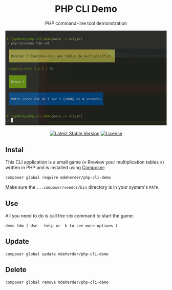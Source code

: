 <h1 align="center">PHP CLI Demo</h1>

<p align="center">PHP command-line tool demonstration</p>

<p align="center">
    <img alt="Preview" src="/art/preview.png">
	<p align="center">
		<a href="//packagist.org/packages/mdeherder/php-cli-demo"><img alt="Latest Stable Version" src="https://poser.pugx.org/mdeherder/php-cli-demo/v"></a>
		<a href="//packagist.org/packages/mdeherder/php-cli-demo"><img alt="License" src="https://poser.pugx.org/mdeherder/php-cli-demo/license"></a>
	</p>
</p>

## Instal

This CLI application is a small game (« Rreview your multiplication tables ») written in PHP and is installed using [Composer](https://getcomposer.org):

```
composer global require mdeherder/php-cli-demo
```

Make sure the `...composer/vendor/bin` directory is in your system's `PATH`.

## Use

All you need to do is call the `tdm` command to start the game:

```
demo tdm ( Use --help or -h to see more options )
```

## Update

```
composer global update mdeherder/php-cli-demo
```

## Delete

```
composer global remove mdeherder/php-cli-demo
```